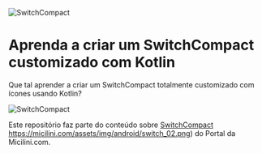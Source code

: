 ![SwitchCompact](https://micilini.com/assets/img/android/switch-compact-android-micilini.png)

# Aprenda a criar um SwitchCompact customizado com Kotlin

Que tal aprender a criar um SwitchCompact totalmente customizado com ícones usando Kotlin?

![SwitchCompact](https://micilini.com/assets/img/android/switch_02.png)

Este repositório faz parte do conteúdo sobre [SwitchCompact](https://micilini.com/conteudos/android/switchcompact) https://micilini.com/assets/img/android/switch_02.png) do Portal da Micilini.com.
